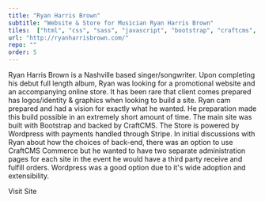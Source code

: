 ```yaml
---
title: "Ryan Harris Brown"
subtitle: "Website & Store for Musician Ryan Harris Brown"
tiles:  ["html", "css", "sass", "javascript", "bootstrap", "craftcms", "wordpress", "gulp", "sketch"]
url: "http://ryanharrisbrown.com/"
repo: ""
order: 5
---
```

Ryan Harris Brown is a Nashville based singer/songwriter. Upon completing his debut full length album, Ryan was looking for a promotional website and an accompanying online store. It has been rare that client comes prepared has logos/identity & graphics when looking to build a site. Ryan cam prepared and had a vision for exactly what he wanted. He preparation made this build possible in an extremely short amount of time. The main site was built with Bootstrap and backed by CraftCMS. The Store is powered by Wordpress with payments handled through Stripe. In initial discussions with Ryan about how the choices of back-end, there was an option to use CraftCMS Commerce but he wanted to have two separate administration pages for each site in the event he would have a third party receive and fulfill orders. Wordpress was a good option due to it's wide adoption and extensibility.

<resource-link to="http://ryanharrisbrown.com/" external={true}>Visit Site</resource-link>